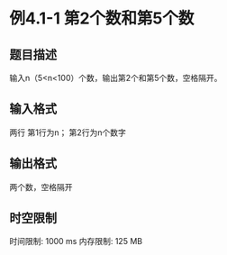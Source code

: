 # 例4.1-1 第2个数和第5个数

## 题目描述

输入n（5<n<100）个数，输出第2个和第5个数，空格隔开。


## 输入格式

两行 第1行为n； 第2行为n个数字

## 输出格式

两个数，空格隔开

## 时空限制

时间限制: 1000 ms
内存限制: 125 MB

